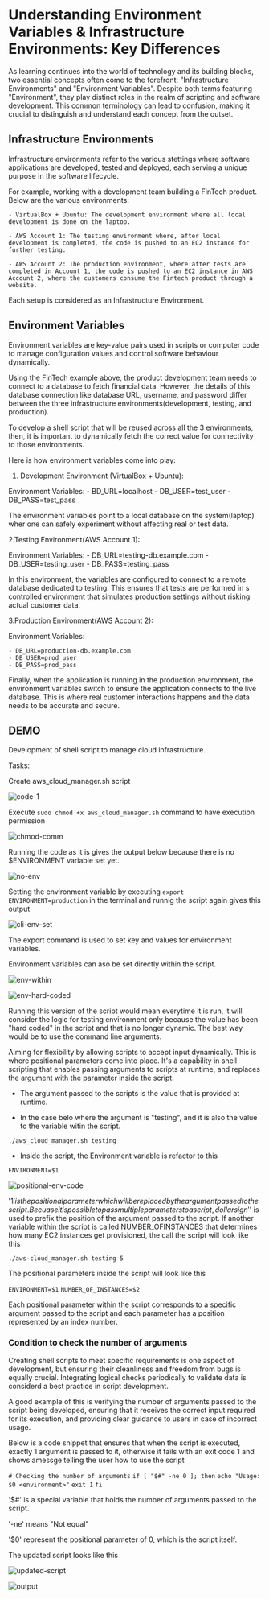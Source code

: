 # Understanding Environment Variables & Infrastructure Environments: Key Differences

As learning continues into the world of technology and its building blocks, two essential concepts often come to the forefront: "Infrastructure Environments" and "Environment Variables". Despite both terms featuring "Environment", they play distinct roles in the realm of scripting and software development. This common terminology can lead to confusion, making it crucial to distinguish and understand each concept from the outset.

## Infrastructure Environments

Infrastructure environments refer to the various stettings where software applications are developed, tested and deployed, each serving a unique purpose in the software lifecycle.

For example, working with a development team building a FinTech product. Below are the various environments:

    - VirtualBox + Ubuntu: The development environment where all local development is done on the laptop.

    - AWS Account 1: The testing environment where, after local development is completed, the code is pushed to an EC2 instance for further testing.

    - AWS Account 2: The production environment, where after tests are completed in Account 1, the code is pushed to an EC2 instance in AWS Account 2, where the customers consume the Fintech product through a website.

Each setup is considered as an Infrastructure Environment.

## Environment Variables

Environment variables are key-value pairs used in scripts or computer code to manage configuration values and control software behaviour dynamically.

Using the FinTech example above, the product development team needs to connect to a database to fetch financial data. However, the details of this database connection like database URL, username, and password differ between the three infrastructure environments(development, testing, and production).

To develop a shell script that will be reused across all the 3 environments, then, it is important to dynamically fetch the correct value for connectivity to those environments.

Here is how environment variables come into play:

1. Development Environment (VirtualBox + Ubuntu):

Environment Variables:
    - BD_URL=localhost
    - DB_USER=test_user
    - DB_PASS=test_pass

The environment variables point to a local database on the system(laptop) wher one can safely experiment without affecting real or test data.

2.Testing Environment(AWS Account 1):

Environment Variables:
    - DB_URL=testing-db.example.com
    - DB_USER=testing_user
    - DB_PASS=testing_pass

In this environment, the variables are configured to connect to a remote database dedicated to testing. This ensures that tests are performed in s controlled environment that simulates production settings without risking actual customer data.

3.Production Environment(AWS Account 2):

Environment Variables:

    - DB_URL=production-db.example.com
    - DB_USER=prod_user
    - DB_PASS=prod_pass

Finally, when the application is running in the production environment, the environment variables switch to ensure the application connects to the live database. This is where real customer interactions happens and the data needs to be accurate and secure.

## DEMO

Development of shell script to manage cloud infrastructure.

Tasks:

 Create aws_cloud_manager.sh script

![code-1](screenshots/source-code-1.png)

Execute `sudo chmod +x aws_cloud_manager.sh` command to have execution permission

![chmod-comm](screenshots/chmod-command.png)

Running the code as it is gives the output below because there is no $ENVIRONMENT variable set yet.

![no-env](screenshots/no-env.png)

Setting the environment variable by executing `export ENVIRONMENT=production` in the terminal and runnig the script again gives this output

![cli-env-set](screenshots/env-set-cli.png)

The export command is used to set key and values for environment variables.

Environment variables can aso be set directly within the script.

![env-within](screenshots/env-within-code.png)

![env-hard-coded](screenshots/hard-coded-env.png)

Running this version of the script would mean everytime it is run, it will consider the logic for testing environment only because the value has been "hard coded" in the script and that is no longer dynamic. The best way would be to use the command line arguments.

Aiming for flexibility by allowing scripts to accept input dynamically. This is where positional parameters come into place. It's a capability in shell scripting that enables passing arguments to scripts at runtime, and replaces the argument with the parameter inside the script.

- The argument passed to the scripts is the value that is provided at runtime.

- In the case belo where the argument is "testing", and it is also the value to the variable witin the script.

`./aws_cloud_manager.sh testing`

- Inside the script, the Environment variable is refactor to this

`ENVIRONMENT=$1`

![positional-env-code](screenshots/positional-env.png)

'$1' is the positional parameter which will be replaced by the argument passed to the script.
Becuase it is possible to pass multiple parameters to a script, dollar sign '$' is used to prefix the position of the argument passed to the script. If another variable within the script is called NUMBER_OFINSTANCES that determines how many EC2 instances get provisioned, the call the script will look like this

`./aws-cloud_manager.sh testing 5`

The positional parameters inside the script will look like this

`ENVIRONMENT=$1`
`NUMBER_OF_INSTANCES=$2`

Each positional parameter within the script corresponds to a specific argument passed to the script and each parameter has a position represented by an index number.

### Condition to check the number of arguments

Creating shell scripts to meet specific requirements is one aspect of development, but ensuring their cleanliness and freedom from bugs is equally crucial. Integrating logical checks periodically to validate data is considerd a best practice in script development.

 A good example of this is verifying the number of arguments passed to the script being developed, ensuring that it receives the correct input required for its execution, and providing clear guidance to users in case of incorrect usage.

 Below is a code snippet that ensures that when the script is executed, exactly 1 argument is passed to it, otherwise it fails with an exit code 1 and shows amessge telling the user how to use the script

`# Checking the number of arguments`
`if [ "$#" -ne 0 ]; then`
    `echo "Usage: $0 <environment>"`
    `exit 1`
`fi`

'$#' is a special variable that holds the number of arguments passed to the script.

'-ne' means "Not equal"

'$0' represent the positional parameter of 0, which is the script itself.

The updated script looks like this

![updated-script](screenshots/check-arg-code.png)

![output](screenshots/update-script-output.png)
